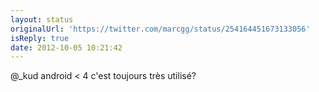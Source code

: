 ```yaml
---
layout: status
originalUrl: 'https://twitter.com/marcgg/status/254164451673133056'
isReply: true
date: 2012-10-05 10:21:42
---
```


@_kud android &lt; 4 c'est toujours très utilisé?
